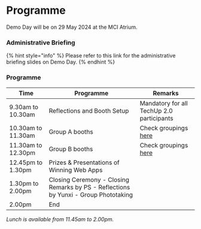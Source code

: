 # Programme

Demo Day will be on 29 May 2024 at the MCI Atrium.

### Administrative Briefing

{% hint style="info" %}
Please refer to this link for the administrative briefing slides on Demo Day.
{% endhint %}

### Programme <a href="#programme" id="programme"></a>

| Time               | Programme                                                                           | Remarks                                                                 |
| ------------------ | ----------------------------------------------------------------------------------- | ----------------------------------------------------------------------- |
| 9.30am to 10.30am  | Reflections and Booth Setup                                                         | Mandatory for all TechUp 2.0 participants                               |
| 10.30am to 11.30am | Group A booths                                                                      | Check groupings [here](https://info.techup.live/demo-day/booths-layout) |
| 11.30am to 12.30pm | Group B booths                                                                      | Check groupings [here](https://info.techup.live/demo-day/booths-layout) |
| 12.45pm to 1.30pm  | Prizes & Presentations of Winning Web Apps                                          |                                                                         |
| 1.30pm to 2.00pm   | Closing Ceremony - Closing Remarks by PS - Reflections by Yunxi - Group Phototaking |                                                                         |
| 2.00pm             | End                                                                                 |                                                                         |

_Lunch is available from 11.45am to 2.00pm._
